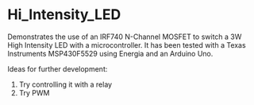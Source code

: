 # Hi_Intensity_LED
Demonstrates the use of an IRF740 N-Channel MOSFET to switch a 3W High Intensity LED with a microcontroller.  It has been tested with a Texas Instruments MSP430F5529 using Energia and an Arduino Uno.

Ideas for further development:
1) Try controlling it with a relay
2) Try PWM
